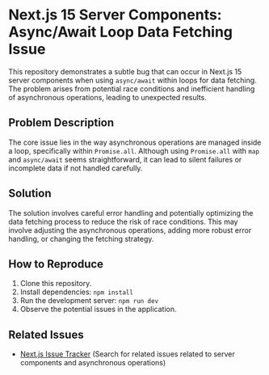 # Next.js 15 Server Components: Async/Await Loop Data Fetching Issue

This repository demonstrates a subtle bug that can occur in Next.js 15 server components when using `async/await` within loops for data fetching. The problem arises from potential race conditions and inefficient handling of asynchronous operations, leading to unexpected results.

## Problem Description

The core issue lies in the way asynchronous operations are managed inside a loop, specifically within `Promise.all`.  Although using `Promise.all` with `map` and `async/await` seems straightforward, it can lead to silent failures or incomplete data if not handled carefully.

## Solution

The solution involves careful error handling and potentially optimizing the data fetching process to reduce the risk of race conditions.  This may involve adjusting the asynchronous operations, adding more robust error handling, or changing the fetching strategy.

## How to Reproduce

1. Clone this repository.
2. Install dependencies: `npm install`
3. Run the development server: `npm run dev`
4. Observe the potential issues in the application.

## Related Issues

* [Next.js Issue Tracker](https://github.com/vercel/next.js/issues) (Search for related issues related to server components and asynchronous operations)